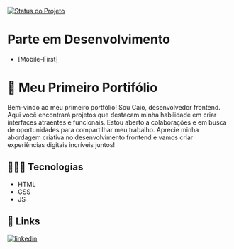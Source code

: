 
[![Status do Projeto](https://img.shields.io/badge/Status-Em%20Andamento-brightgreen)]()

# Parte em Desenvolvimento
- [Mobile-First]

# 🥇 Meu Primeiro Portifólio

Bem-vindo ao meu primeiro portfólio! Sou Caio, desenvolvedor frontend. Aqui você encontrará projetos que destacam minha habilidade em criar interfaces atraentes e funcionais. Estou aberto a colaborações e em busca de oportunidades para compartilhar meu trabalho. Aprecie minha abordagem criativa no desenvolvimento frontend e vamos criar experiências digitais incríveis juntos!




## 👨🏻‍💻 Tecnologias

- HTML
- CSS 
- JS


## 🔗 Links
[![linkedin](https://img.shields.io/badge/linkedin-0A66C2?style=for-the-badge&logo=linkedin&logoColor=white)](https://www.linkedin.com/in/caio-balduino-3442721b4/)


